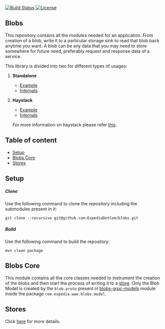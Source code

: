 [![Build Status](https://travis-ci.org/ExpediaDotCom/haystack-traces.svg?branch=master)](https://travis-ci.org/ExpediaDotCom/blobs)
[![License](https://img.shields.io/badge/license-Apache%20License%202.0-blue.svg)](https://github.com/ExpediaDotCom/haystack/blob/master/LICENSE)

## Blobs

This repository contains all the modules needed for an application. From creation of a blob, write it to a particular storage sink to read that blob back anytime you want. A blob can be any data that you may need to store somewhere for future need, preferably request and response data of a service. 

This library is divided into two for different types of usages: 

1. <strong>Standalone</strong>
	
    * [Example](https://github.com/ExpediaDotCom/blobs-example)
    * [Internals](stores/README.md)
    
2. <strong>Haystack</strong>

	* [Example](https://github.com/ExpediaDotCom/span-blob-example)
	* [Internals](haystack-blobs/README.md)
	
	For more information on haystack please refer [this](https://expediadotcom.github.io/haystack/).

## Table of content

- [Setup](#setup)
- [Blobs Core](#blobs-core)
- [Stores](#stores)

## Setup

##### Clone

Use the following command to clone the repository including the submodules present in it:

`git clone --recursive git@github.com:ExpediaDotCom/blobs.git`

##### Build

Use the following command to build the repository:

`mvn clean package`

## Blobs Core

This module contains all the core classes needed to instrument the creation of the blobs and then start the process of writing it to a [store](#stores). Only the Blob Model is created by the `blob.proto` present in [blobs-grpc-models](haystack-blobs/README.md#models) module inside the package `com.expedia.www.blobs.model`.

## Stores

Click [here](stores/README.md) for more details.
